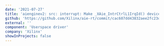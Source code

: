 ```yaml
---
date: '2021-07-27'
title: 'aienginev2: src: interrupt: Make _XAie_IntrCtrlL1IrqId() device specific'
github: 'https://github.com/Xilinx/aie-rt/commit/cac607dd43832aee2fc23d5578320e1e9d608869'
external: ''
component: 'Userspace driver'
company: 'Xilinx'
showInProjects: false
---
```

